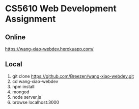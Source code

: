 # CS5610 Web Development Assignment

## Online
https://wang-xiao-webdev.herokuapp.com/

## Local
1. git clone https://github.com/Breezen/wang-xiao-webdev.git
1. cd wang-xiao-webdev
1. npm install
1. mongod
1. node server.js
1. browse localhost:3000